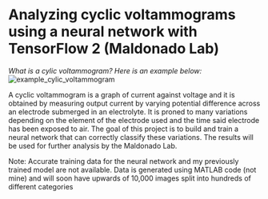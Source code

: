 # Analyzing cyclic voltammograms using a neural network with TensorFlow 2 (Maldonado Lab)

*What is a cylic voltammogram? Here is an example below:*
![example_cylic_voltammogram](https://cdn.shopify.com/s/files/1/0823/0287/files/cyclic-voltammogram-ferrocene-labelled_848x547.png?v=1644831341)

A cyclic voltammogram is a graph of current against voltage and it is obtained by measuring output current by varying potential difference across an electrode submerged in an electrolyte. It is proned to many variations depending on the element of the electrode used and the time said electrode has been exposed to air. The goal of this project is to build and train a neural network that can correctly classify these variations. The results will be used for further analysis by the Maldonado Lab.

Note: Accurate training data for the neural network and my previously trained model are not available. Data is generated using MATLAB code (not mine) and will soon have upwards of 10,000 images split into hundreds of different categories
